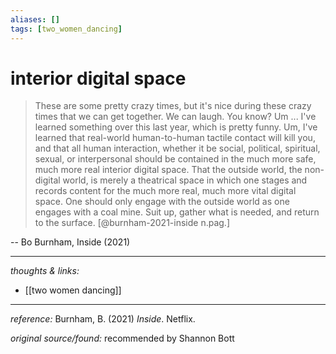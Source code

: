 ```yaml
---
aliases: []
tags: [two_women_dancing]
---
```


# interior digital space 
> These are some pretty crazy times, but it's nice during these crazy times that we can get together. We can laugh. You know? Um ... 
> I've learned something over this last year, which is pretty funny. Um, I've learned that real-world human-to-human tactile contact will kill you, and that all human interaction, whether it be social, political, spiritual, sexual, or interpersonal should be contained in the much more safe, much more real interior digital space. That the outside world, the non-digital world, is merely a theatrical space in which one stages and records content for the much more real, much more vital digital space. One should only engage with the outside world as one engages with a coal mine. Suit up, gather what is needed, and return to the surface. [@burnham-2021-inside n.pag.]

-- Bo Burnham, Inside (2021) 



---

_thoughts & links:_

- [[two women dancing]]


---

_reference:_ Burnham, B. (2021) _Inside_. Netflix.

_original source/found:_ recommended by Shannon Bott
